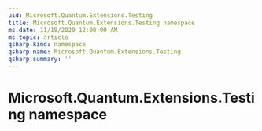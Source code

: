 ```yaml
---
uid: Microsoft.Quantum.Extensions.Testing
title: Microsoft.Quantum.Extensions.Testing namespace
ms.date: 11/19/2020 12:00:00 AM
ms.topic: article
qsharp.kind: namespace
qsharp.name: Microsoft.Quantum.Extensions.Testing
qsharp.summary: ''
---
```


# Microsoft.Quantum.Extensions.Testing namespace



